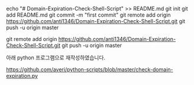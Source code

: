 echo "# Domain-Expiration-Check-Shell-Script" >> README.md
git init
git add README.md
git commit -m "first commit"
git remote add origin https://github.com/anti1346/Domain-Expiration-Check-Shell-Script.git
git push -u origin master

git remote add origin https://github.com/anti1346/Domain-Expiration-Check-Shell-Script.git
git push -u origin master

아래 python 프로그램으로 재작성하였습니다.

https://github.com/averi/python-scripts/blob/master/check-domain-expiration.py
